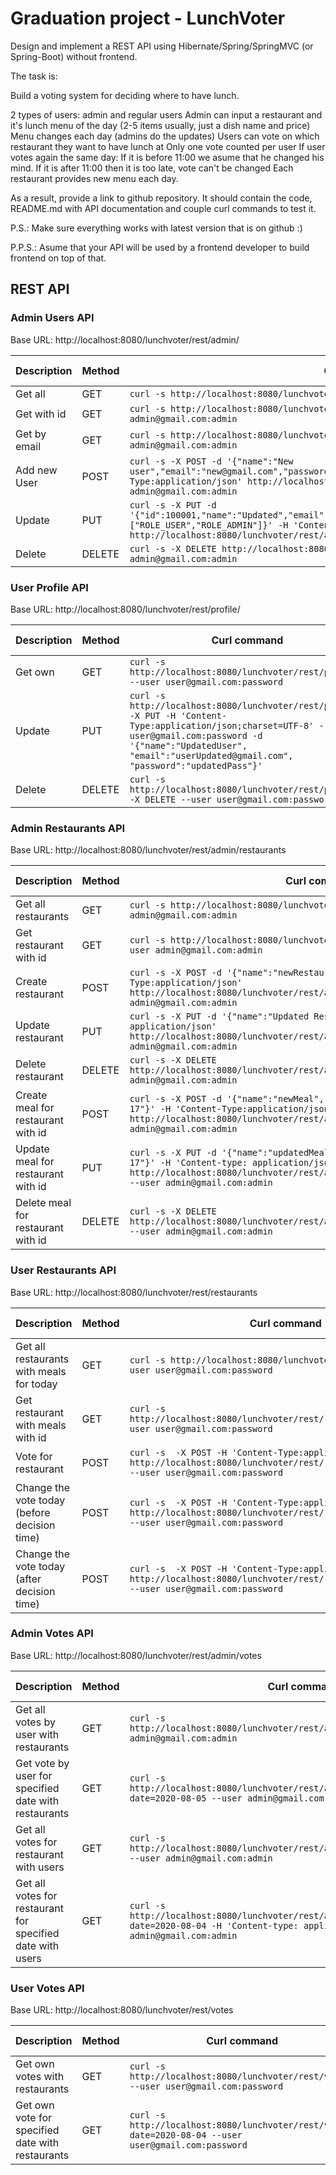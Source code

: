 # Graduation project - LunchVoter

Design and implement a REST API using Hibernate/Spring/SpringMVC (or Spring-Boot) without frontend.

The task is:

Build a voting system for deciding where to have lunch.

2 types of users: admin and regular users
Admin can input a restaurant and it's lunch menu of the day (2-5 items usually, just a dish name and price)
Menu changes each day (admins do the updates)
Users can vote on which restaurant they want to have lunch at
Only one vote counted per user
If user votes again the same day:
If it is before 11:00 we asume that he changed his mind.
If it is after 11:00 then it is too late, vote can't be changed
Each restaurant provides new menu each day.

As a result, provide a link to github repository. It should contain the code, README.md with API documentation and couple curl commands to test it.

P.S.: Make sure everything works with latest version that is on github :)

P.P.S.: Asume that your API will be used by a frontend developer to build frontend on top of that.

## REST API


### Admin Users API
Base URL: http://localhost:8080/lunchvoter/rest/admin/

| Description | Method | Curl command                                          | Response code |
|-------------|--------|-----------------------------------------------------------------------------------------|-----|
| Get all     |   GET  | `curl -s http://localhost:8080/lunchvoter/rest/admin/users --user admin@gmail.com:admin` | 200 |
| Get with id |   GET  | `curl -s http://localhost:8080/lunchvoter/rest/admin/users/100000 --user admin@gmail.com:admin` | 200 |
| Get by email| GET | `curl -s http://localhost:8080/lunchvoter/rest/admin/users/by?email=admin@gmail.com --user admin@gmail.com:admin` | 200 |
| Add new User|   POST  | `curl -s -X POST -d '{"name":"New user","email":"new@gmail.com","password":"newpass","roles":["ROLE_USER"]}' -H 'Content-Type:application/json' http://localhost:8080/lunchvoter/rest/admin/users --user admin@gmail.com:admin` | 201 |
| Update      | PUT | `curl -s -X PUT -d '{"id":100001,"name":"Updated","email":"admin@gmail.com","password":"updatedpass","roles":["ROLE_USER","ROLE_ADMIN"]}' -H 'Content-type: application/json' http://localhost:8080/lunchvoter/rest/admin/users/100001 --user admin@gmail.com:admin` | 204 |
| Delete      | DELETE | `curl -s -X DELETE http://localhost:8080/lunchvoter/rest/admin/users/100000 --user admin@gmail.com:admin` | 204 |


### User Profile API
Base URL: http://localhost:8080/lunchvoter/rest/profile/

| Description | Method | Curl command                                          | Response code |
|-------------|--------|-----------------------------------------------------------------------------------------|-----|
| Get own     |   GET  | `curl -s http://localhost:8080/lunchvoter/rest/profile/ --user user@gmail.com:password` | 200 |
| Update      |   PUT  | `curl -s http://localhost:8080/lunchvoter/rest/profile -X PUT -H 'Content-Type:application/json;charset=UTF-8' --user user@gmail.com:password -d '{"name":"UpdatedUser", "email":"userUpdated@gmail.com", "password":"updatedPass"}'` | 204 |
| Delete      | DELETE | `curl -s http://localhost:8080/lunchvoter/rest/profile/ -X DELETE --user user@gmail.com:password` | 204 |


### Admin Restaurants API
Base URL: http://localhost:8080/lunchvoter/rest/admin/restaurants

| Description | Method | Curl command                                          | Response code |
|-------------|--------|-----------------------------------------------------------------------------------------|-----|
| Get all restaurants     |   GET  | `curl -s http://localhost:8080/lunchvoter/rest/admin/restaurants --user admin@gmail.com:admin` | 200 |
| Get restaurant with id |   GET  | `curl -s http://localhost:8080/lunchvoter/rest/admin/restaurants/100003 --user admin@gmail.com:admin` | 200 |
| Create restaurant     |   POST | `curl -s -X POST -d '{"name":"newRestaurant"}' -H 'Content-Type:application/json' http://localhost:8080/lunchvoter/rest/admin/restaurants --user admin@gmail.com:admin` | 201 |
| Update restaurant     | PUT    | `curl -s -X PUT -d '{"name":"Updated Restaurant"}' -H 'Content-type: application/json' http://localhost:8080/lunchvoter/rest/admin/restaurants/100003 --user admin@gmail.com:admin` | 204 |
| Delete restaurant     | DELETE | `curl -s -X DELETE http://localhost:8080/lunchvoter/rest/admin/restaurants/100003 --user admin@gmail.com:admin` | 204 |
| Create meal for restaurant with id |   POST | `curl -s -X POST -d '{"name":"newMeal", "price":"500000", "date":"2020-08-17"}' -H 'Content-Type:application/json' http://localhost:8080/lunchvoter/rest/admin/restaurants/100002/meals --user admin@gmail.com:admin` | 201 |
| Update meal for restaurant with id | PUT    | `curl -s -X PUT -d '{"name":"updatedMeal", "price":"99999", "date":"2020-08-17"}' -H 'Content-type: application/json' http://localhost:8080/lunchvoter/rest/admin/restaurants/100002/meals/100004 --user admin@gmail.com:admin` | 204 |
| Delete meal for restaurant with id | DELETE | `curl -s -X DELETE http://localhost:8080/lunchvoter/rest/admin/restaurants/100002/meals/100004 --user admin@gmail.com:admin` | 204 |


### User Restaurants API
Base URL: http://localhost:8080/lunchvoter/rest/restaurants

| Description | Method | Curl command                                          | Response code |
|-------------|--------|-----------------------------------------------------------------------------------------|-----|
| Get all restaurants with meals for today |   GET  | `curl -s http://localhost:8080/lunchvoter/rest/restaurants --user user@gmail.com:password` | 200 |
| Get restaurant with meals with id |   GET  | `curl -s http://localhost:8080/lunchvoter/rest/restaurants/100002 --user user@gmail.com:password` | 200 |
| Vote for restaurant     |   POST | `curl -s  -X POST -H 'Content-Type:application/json' http://localhost:8080/lunchvoter/rest/restaurants/100002/vote --user user@gmail.com:password` | 201 |
| Change the vote today (before decision time) |  POST | `curl -s  -X POST -H 'Content-Type:application/json' http://localhost:8080/lunchvoter/rest/restaurants/100002/vote --user user@gmail.com:password` | 200 |
| Change the vote today (after decision time)  |  POST | `curl -s  -X POST -H 'Content-Type:application/json' http://localhost:8080/lunchvoter/rest/restaurants/100002/vote --user user@gmail.com:password` | 422 |


### Admin Votes API
Base URL: http://localhost:8080/lunchvoter/rest/admin/votes

| Description | Method | Curl command                                          | Response code |
|-------------|--------|-----------------------------------------------------------------------------------------|-----|
| Get all votes by user with restaurants |   GET  | `curl -s http://localhost:8080/lunchvoter/rest/admin/votes/user/100000 --user admin@gmail.com:admin` | 200 |
| Get vote by user for specified date with restaurants |   GET  | `curl -s http://localhost:8080/lunchvoter/rest/admin/votes/user/100000?date=2020-08-05 --user admin@gmail.com:admin` | 200 |
| Get all votes for restaurant with users |   GET | `curl -s http://localhost:8080/lunchvoter/rest/admin/votes/restaurant/100002 --user admin@gmail.com:admin` | 200 |
| Get all votes for restaurant for specified date with users | GET  | `curl -s  http://localhost:8080/lunchvoter/rest/admin/votes/restaurant/100002?date=2020-08-04 -H 'Content-type: application/json' --user admin@gmail.com:admin` | 200 |


### User Votes API
Base URL: http://localhost:8080/lunchvoter/rest/votes

| Description | Method | Curl command                                          | Response code |
|-------------|--------|-----------------------------------------------------------------------------------------|-----|
| Get own votes with restaurants |   GET  | `curl -s http://localhost:8080/lunchvoter/rest/votes --user user@gmail.com:password` | 200 |
| Get own vote for specified date with restaurants |   GET  | `curl -s http://localhost:8080/lunchvoter/rest/votes?date=2020-08-04 --user user@gmail.com:password` | 200 |

